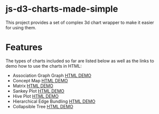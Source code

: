 # js-d3-charts-made-simple

This project provides a set of complex 3d chart wrapper to make it easier for using them. 

# Features

The types of charts included so far are listed below as well as the links to demo how to use the charts in HTML:

* Association Graph Graph [HTML DEMO](https://rawgit.com/cschen1205/js-d3-charts-made-simple/master/examples/example-hero-graph.html)
* Concept Map [HTML DEMO](https://rawgit.com/cschen1205/js-d3-charts-made-simple/master/examples/example-concept-map.html)
* Matrix [HTML DEMO](https://rawgit.com/cschen1205/js-d3-charts-made-simple/master/examples/example-matrix.html)
* Sankey Plot [HTML DEMO](https://rawgit.com/cschen1205/js-d3-charts-made-simple/master/examples/example-sankey.html)
* Hive Plot [HTML DEMO](https://rawgit.com/cschen1205/js-d3-charts-made-simple/master/examples/example-hive.html)
* Hierarchical Edge Bundling [HTML DEMO](https://rawgit.com/cschen1205/js-d3-charts-made-simple/master/examples/example-hierarchical.html)
* Collapsible Tree [HTML DEMO](https://rawgit.com/cschen1205/js-d3-charts-made-simple/master/examples/example-collapsible-tree.html)